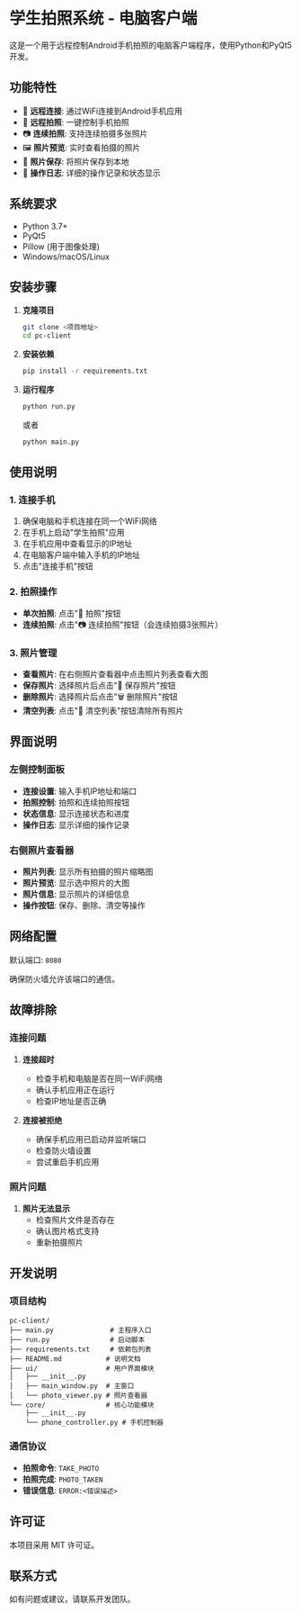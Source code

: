 # 学生拍照系统 - 电脑客户端

这是一个用于远程控制Android手机拍照的电脑客户端程序，使用Python和PyQt5开发。

## 功能特性

- 🔗 **远程连接**: 通过WiFi连接到Android手机应用
- 📸 **远程拍照**: 一键控制手机拍照
- 📷 **连续拍照**: 支持连续拍摄多张照片
- 🖼️ **照片预览**: 实时查看拍摄的照片
- 💾 **照片保存**: 将照片保存到本地
- 📝 **操作日志**: 详细的操作记录和状态显示

## 系统要求

- Python 3.7+
- PyQt5
- Pillow (用于图像处理)
- Windows/macOS/Linux

## 安装步骤

1. **克隆项目**
   ```bash
   git clone <项目地址>
   cd pc-client
   ```

2. **安装依赖**
   ```bash
   pip install -r requirements.txt
   ```

3. **运行程序**
   ```bash
   python run.py
   ```
   或者
   ```bash
   python main.py
   ```

## 使用说明

### 1. 连接手机

1. 确保电脑和手机连接在同一个WiFi网络
2. 在手机上启动"学生拍照"应用
3. 在手机应用中查看显示的IP地址
4. 在电脑客户端中输入手机的IP地址
5. 点击"连接手机"按钮

### 2. 拍照操作

- **单次拍照**: 点击"📸 拍照"按钮
- **连续拍照**: 点击"📷 连续拍照"按钮（会连续拍摄3张照片）

### 3. 照片管理

- **查看照片**: 在右侧照片查看器中点击照片列表查看大图
- **保存照片**: 选择照片后点击"💾 保存照片"按钮
- **删除照片**: 选择照片后点击"🗑️ 删除照片"按钮
- **清空列表**: 点击"🧹 清空列表"按钮清除所有照片

## 界面说明

### 左侧控制面板
- **连接设置**: 输入手机IP地址和端口
- **拍照控制**: 拍照和连续拍照按钮
- **状态信息**: 显示连接状态和进度
- **操作日志**: 显示详细的操作记录

### 右侧照片查看器
- **照片列表**: 显示所有拍摄的照片缩略图
- **照片预览**: 显示选中照片的大图
- **照片信息**: 显示照片的详细信息
- **操作按钮**: 保存、删除、清空等操作

## 网络配置

默认端口: `8080`

确保防火墙允许该端口的通信。

## 故障排除

### 连接问题
1. **连接超时**
   - 检查手机和电脑是否在同一WiFi网络
   - 确认手机应用正在运行
   - 检查IP地址是否正确

2. **连接被拒绝**
   - 确保手机应用已启动并监听端口
   - 检查防火墙设置
   - 尝试重启手机应用

### 照片问题
1. **照片无法显示**
   - 检查照片文件是否存在
   - 确认图片格式支持
   - 重新拍摄照片

## 开发说明

### 项目结构
```
pc-client/
├── main.py              # 主程序入口
├── run.py               # 启动脚本
├── requirements.txt     # 依赖包列表
├── README.md           # 说明文档
├── ui/                 # 用户界面模块
│   ├── __init__.py
│   ├── main_window.py  # 主窗口
│   └── photo_viewer.py # 照片查看器
└── core/               # 核心功能模块
    ├── __init__.py
    └── phone_controller.py # 手机控制器
```

### 通信协议
- **拍照命令**: `TAKE_PHOTO`
- **拍照完成**: `PHOTO_TAKEN`
- **错误信息**: `ERROR:<错误描述>`

## 许可证

本项目采用 MIT 许可证。

## 联系方式

如有问题或建议，请联系开发团队。
